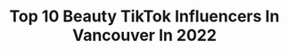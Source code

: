 ---
title: Top 10 Beauty TikTok Influencers In Vancouver In 2022
description: >-
  Find top beauty TikTok influencers in Vancouver in 2022. Most popular hashtags: #fyp #vancouver #foryou #foryoupage.
platform: TikTok
hits: 14
text_top: Identify the top-rated TikTok profiles on inBeat.
text_bottom: Our database aggregates 14 TikTok influencers like this in Vancouver, Canada for you to work with.
profiles:
  - username: "monasanghaa"
    fullname: >-
      monasangha
    bio: >-
      Makeup Artist📍Vancouver, BC IG: @monasangha Email: monasangha@hotmail.com
    location: "Canada"
    followers: 14600
    engagement: 496
    commentsToLikes: 0.008534
    id: ckacqmrg71fm50i78qklezgs9
    verified: false
    hashtags: "#fyp, #indianmakeupartist, #makeup, #indianwedding"
  - username: "npaasport"
    fullname: >-
      NPAAsport 
    bio: >-
      Official page of the NPAA 🇨🇦 #1 Natural Physique and Athletics Association
    location: "Canada"
    followers: 5045
    engagement: 487
    commentsToLikes: 0.012233
    id: ckdn85tmgfada0j2319mh9hbw
    verified: false
    hashtags: "#foryou, #fyp, #community, #foru"
  - username: "jjjcarter"
    fullname: >-
      Jayden Mangnus
    bio: >-
      Vancouver BC 🇨🇦 40k?
    location: "Canada"
    followers: 36100
    engagement: 1266
    commentsToLikes: 0.013584
    id: ck8qe3sycqwb60j787nm62w6m
    verified: false
    hashtags: "#xyzbca, #fyp, #viral, #xyzcba"
  - username: "majakwei"
    fullname: >-
      Maja Kwei
    bio: >-
      Beauty + Lifestyle Blogger ✨ I hope to inspire! All Details at MajaKwei.com 👇
    location: "Canada"
    followers: 26000
    engagement: 230
    commentsToLikes: 0.050637
    id: ck9v8tbhyb3ix0j785kt8ravb
    verified: false
    hashtags: "#skintechnique, #lipfiller, #foryoupage, #travel"
  - username: "nilou.fardd"
    fullname: >-
      Nilou Fard
    bio: >-
      This is the Hilarious me 💁🏻‍♀️ Beauty & Fashion Content Creator
    location: "Canada"
    followers: 26100
    engagement: 420
    commentsToLikes: 0.032537
    id: ck90r2g2fkumv0j78fnfoaaeh
    verified: false
    hashtags: "#outfitsinspo, #ootd, #bellamihair, #foryourpage"
  - username: "royafadai"
    fullname: >-
      Roya Fadai
    bio: >-
      Pro Hair&Makeup Artist MAKEUP TUTORIALS Vancouver PR: roya_fadai@hotmail.com
    location: "Canada"
    followers: 54800
    engagement: 775
    commentsToLikes: 0.008030
    id: ck8f7ueg936mf0j784uzvi5si
    verified: false
    hashtags: "#fyp, #foryourpage, #makeuptutorial, #howtodo"
  - username: "zcankaya0"
    fullname: >-
      Zehra
    bio: >-
      🇨🇦 Ig: zcankaya
    location: "Canada"
    followers: 73200
    engagement: 1017
    commentsToLikes: 0.010739
    id: ck80os0c4jnly0j78cffj88q3
    verified: false
    hashtags: "#instagramers, #makeuptutorial, #love, #photoshop"
  - username: "laurmisssy"
    fullname: >-
      Lauren MisSy
    bio: >-
      💙💛 Welcome to my Random L I F E
    location: "Canada"
    followers: 7265
    engagement: 310
    commentsToLikes: 0.018295
    id: ck8vxe626quk90j78ubzw3zh0
    verified: false
    hashtags: "#stayhome, #vancouver, #covid19, #trending"
  - username: "roopmandeep_13"
    fullname: >-
      Manroop gill
    bio: >-
      Roop gill ❤️🌍 vadda bai - blessings Call for appointment - 6043079100 📍surrey
    location: "Canada"
    followers: 107900
    engagement: 337
    commentsToLikes: 0.003814
    id: ck9r70phh68200j782rzqv67o
    verified: false
    hashtags: "#surrey, #wmk, #fyp, #fadefactorybarbershop"
  - username: "makeupbyfateh"
    fullname: >-
      Makeupbyfateh
    bio: >-
      Instagram @makeupbyfateh Taking bridal bookings 2020 to 2022
    location: "Canada"
    followers: 39100
    engagement: 457
    commentsToLikes: 0.013526
    id: ckamxqdm1e6m60i78tfibpown
    verified: false
    hashtags: "#fyp, #vancouvermakeupartist, #punjabitiktok, #foryou"
---